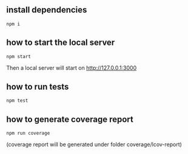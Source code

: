 ## install dependencies

`npm i`

## how to start the local server

`npm start`

Then a local server will start on http://127.0.0.1:3000

## how to run tests

`npm test`

## how to generate coverage report

`npm run coverage`

(coverage report will be generated under folder coverage/lcov-report)